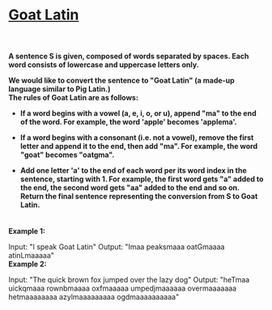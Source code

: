 # [Goat Latin](https://leetcode.com/explore/challenge/card/august-leetcoding-challenge/551/week-3-august-15th-august-21st/3429/)

<br>
<h4>
A sentence S is given, composed of words separated by spaces. Each word consists of lowercase and uppercase letters only.

We would like to convert the sentence to "Goat Latin" (a made-up language similar to Pig Latin.)
<br>
The rules of Goat Latin are as follows:

- If a word begins with a vowel (a, e, i, o, or u), append "ma" to the end of the word.
For example, the word 'apple' becomes 'applema'.
 
- If a word begins with a consonant (i.e. not a vowel), remove the first letter and append it to the end, then add "ma".
For example, the word "goat" becomes "oatgma".
 
- Add one letter 'a' to the end of each word per its word index in the sentence, starting with 1.
For example, the first word gets "a" added to the end, the second word gets "aa" added to the end and so on.
Return the final sentence representing the conversion from S to Goat Latin. 
</h4> 

<br>
<b> Example 1: </b>

Input: "I speak Goat Latin"
Output: "Imaa peaksmaaa oatGmaaaa atinLmaaaaa"
<br>
<b> Example 2: </b>

Input: "The quick brown fox jumped over the lazy dog"
Output: "heTmaa uickqmaaa rownbmaaaa oxfmaaaaa umpedjmaaaaaa overmaaaaaaa hetmaaaaaaaa azylmaaaaaaaaa ogdmaaaaaaaaaa"
